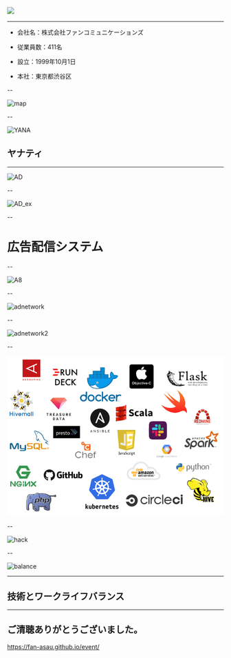 
<img src="./images/fan_high2.png">

---

- 会社名：株式会社ファンコミュニケーションズ

- 従業員数：411名

- 設立：1999年10月1日

- 本社：東京都渋谷区

--

![map](./images/map2.png)

--

![YANA](./images/yanat.jpg)
## ヤナティ

---

![AD](./images/phonead.png)

--

![AD_ex](./images/phonead_ex.png)

--

# 広告配信システム

--

![A8](./images/A8.png)

--

![adnetwork](./images/logo2.png)

--

![adnetwork2](./images/cpc-img1-pc2.png)

--

![language](./images/lang3.png)

--

![hack](./images/hack.PNG)

--

![balance](./images/balance.png)

---

## 技術とワークライフバランス


---

## ご清聴ありがとうございました。

https://fan-asau.github.io/event/
